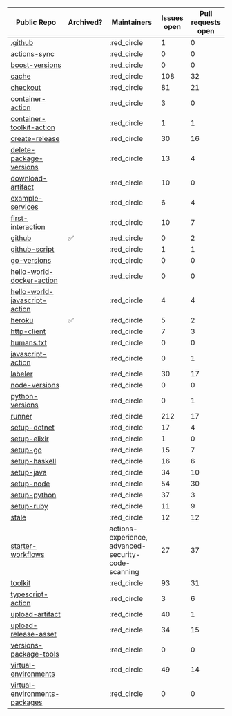 |Public Repo|Archived?|Maintainers|Issues open|Pull requests open|
|-|-|-|-|-|
|[.github](https://github.com/actions/.github)||:red_circle|1|0|
|[actions-sync](https://github.com/actions/actions-sync)||:red_circle|0|0|
|[boost-versions](https://github.com/actions/boost-versions)||:red_circle|0|0|
|[cache](https://github.com/actions/cache)||:red_circle|108|32|
|[checkout](https://github.com/actions/checkout)||:red_circle|81|21|
|[container-action](https://github.com/actions/container-action)||:red_circle|3|0|
|[container-toolkit-action](https://github.com/actions/container-toolkit-action)||:red_circle|1|1|
|[create-release](https://github.com/actions/create-release)||:red_circle|30|16|
|[delete-package-versions](https://github.com/actions/delete-package-versions)||:red_circle|13|4|
|[download-artifact](https://github.com/actions/download-artifact)||:red_circle|10|0|
|[example-services](https://github.com/actions/example-services)||:red_circle|6|4|
|[first-interaction](https://github.com/actions/first-interaction)||:red_circle|10|7|
|[github](https://github.com/actions/github)|:white_check_mark:|:red_circle|0|2|
|[github-script](https://github.com/actions/github-script)||:red_circle|1|1|
|[go-versions](https://github.com/actions/go-versions)||:red_circle|0|0|
|[hello-world-docker-action](https://github.com/actions/hello-world-docker-action)||:red_circle|0|0|
|[hello-world-javascript-action](https://github.com/actions/hello-world-javascript-action)||:red_circle|4|4|
|[heroku](https://github.com/actions/heroku)|:white_check_mark:|:red_circle|5|2|
|[http-client](https://github.com/actions/http-client)||:red_circle|7|3|
|[humans.txt](https://github.com/actions/humans.txt)||:red_circle|0|0|
|[javascript-action](https://github.com/actions/javascript-action)||:red_circle|0|1|
|[labeler](https://github.com/actions/labeler)||:red_circle|30|17|
|[node-versions](https://github.com/actions/node-versions)||:red_circle|0|0|
|[python-versions](https://github.com/actions/python-versions)||:red_circle|0|1|
|[runner](https://github.com/actions/runner)||:red_circle|212|17|
|[setup-dotnet](https://github.com/actions/setup-dotnet)||:red_circle|17|4|
|[setup-elixir](https://github.com/actions/setup-elixir)||:red_circle|1|0|
|[setup-go](https://github.com/actions/setup-go)||:red_circle|15|7|
|[setup-haskell](https://github.com/actions/setup-haskell)||:red_circle|16|6|
|[setup-java](https://github.com/actions/setup-java)||:red_circle|34|10|
|[setup-node](https://github.com/actions/setup-node)||:red_circle|54|30|
|[setup-python](https://github.com/actions/setup-python)||:red_circle|37|3|
|[setup-ruby](https://github.com/actions/setup-ruby)||:red_circle|11|9|
|[stale](https://github.com/actions/stale)||:red_circle|12|12|
|[starter-workflows](https://github.com/actions/starter-workflows)||actions-experience, advanced-security-code-scanning|27|37|
|[toolkit](https://github.com/actions/toolkit)||:red_circle|93|31|
|[typescript-action](https://github.com/actions/typescript-action)||:red_circle|3|6|
|[upload-artifact](https://github.com/actions/upload-artifact)||:red_circle|40|1|
|[upload-release-asset](https://github.com/actions/upload-release-asset)||:red_circle|34|15|
|[versions-package-tools](https://github.com/actions/versions-package-tools)||:red_circle|0|0|
|[virtual-environments](https://github.com/actions/virtual-environments)||:red_circle|49|14|
|[virtual-environments-packages](https://github.com/actions/virtual-environments-packages)||:red_circle|0|0|
